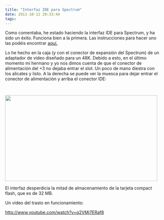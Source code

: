 ```yaml
---
title: "Interfaz IDE para Spectrum"
date: 2011-10-12 20:33:44
tags: 
---
```

<p style="text-align: left;">Como comentaba, he estado haciendo la interfaz IDE para Spectrum, y ha sido un éxito. Funciona bien a la primera. Las instrucciones para hacer uno las podéis encontrar <a title="Spectrum IDE" href="http://www.worldofspectrum.org/zxplus3e/interface.html">aquí.</a></p>
<p style="text-align: left;">Lo he hecho en la caja (y con el conector de expansión del Spectrum) de un adaptador de vídeo diseñado para un 48K. Debido a esto, en el último momento mi hermano y yo nos dimos cuenta de que el conector de alimentación del +3 no dejaba entrar el slot. Un poco de mano diestra con los alicates y listo. A la derecha se puede ver la muesca para dejar entrar el conector de alimentación y arriba el conector IDE:</p>
&nbsp;

<a href="http://yombo.org/wp-content/uploads/2011/10/ide1.jpg"><img class="aligncenter size-full wp-image-24" title="ide" src="http://yombo.org/wp-content/uploads/2011/10/ide1.jpg" alt="" width="497" height="279" /></a>

El interfaz desperdicia la mitad de almacenamiento de la tarjeta compact flash, que es de 32 MB.

Un vídeo del trasto en funcionamiento:

http://www.youtube.com/watch?v=q2VMj7ERaf8